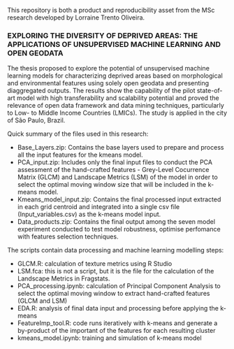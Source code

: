 This repository is both a product and reproducibility asset from the MSc research developed by Lorraine Trento Oliveira.

### EXPLORING THE DIVERSITY OF DEPRIVED AREAS: THE APPLICATIONS OF UNSUPERVISED MACHINE LEARNING AND OPEN GEODATA
The thesis proposed to explore the potential of unsupervised machine learning models for characterizing deprived areas based on morphological and environmental features using solely open geodata and presenting diaggregated outputs. The results show the capability of the pilot state-of-art model with high transferability and scalability potential and proved the relevance of open data framework and
data mining techniques, particularly to Low- to Middle Income Countries (LMICs). The study is applied in the city of São Paulo, Brazil. 

Quick summary of the files used in this research:

* Base_Layers.zip: Contains the base layers used to prepare and process all the input features for the kmeans model. 
* PCA_input.zip: Includes only the final input files to conduct the PCA assessment of the hand-crafted features - Grey-Level Cocurrence Matrix (GLCM) and Landscape Metrics (LSM) of the model in order to select the optimal moving window size that will be included in the k-means model. 
* Kmeans_model_input.zip: Contains the final processed input extracted in each grid centroid and integrated into a single csv file (Input_variables.csv) as the k-means model input.
* Data_products.zip: Contains the final output among the seven model  experiment conducted to test model robustness, optimise perfomance with features selection techniques.

The scripts contain data processing and machine learning modelling steps:
* GLCM.R: calculation of texture metrics using R Studio 
* LSM.fca: this is not a script, but it is the file for the calculation of the Landscape Metrics in Fragstats.
* PCA_processing.ipynb: calculation of Principal Component Analysis to select the optimal moving window to extract hand-crafted features (GLCM and LSM)
* EDA.R: analysis of final data input and processing before applying the k-means
* FeatureImp_tool.R: code runs iteratively with k-means and generate a by-product of the important of the features for each resulting cluster
* kmeans_model.ipynb: training and simulation of k-means model
